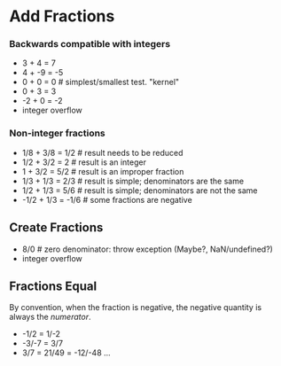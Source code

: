 # Add Fractions

### Backwards compatible with integers

- 3 + 4 = 7
- 4 + -9 = -5
- 0 + 0 = 0     # simplest/smallest test. "kernel"
- 0 + 3 = 3
- -2 + 0 = -2
- integer overflow

### Non-integer fractions

- 1/8 + 3/8 = 1/2     # result needs to be reduced
- 1/2 + 3/2 = 2       # result is an integer
- 1 + 3/2 = 5/2       # result is an improper fraction
- 1/3 + 1/3 = 2/3     # result is simple; denominators are the same
- 1/2 + 1/3 = 5/6     # result is simple; denominators are not the same
- -1/2 + 1/3 = -1/6   # some fractions are negative

## Create Fractions

- 8/0   # zero denominator: throw exception (Maybe<Fraction>?, NaN/undefined?)
- integer overflow
 
## Fractions Equal

By convention, when the fraction is negative, the negative quantity is always the _numerator_.
- -1/2 = 1/-2
- -3/-7 = 3/7
- 3/7 = 21/49 = -12/-48 ...
